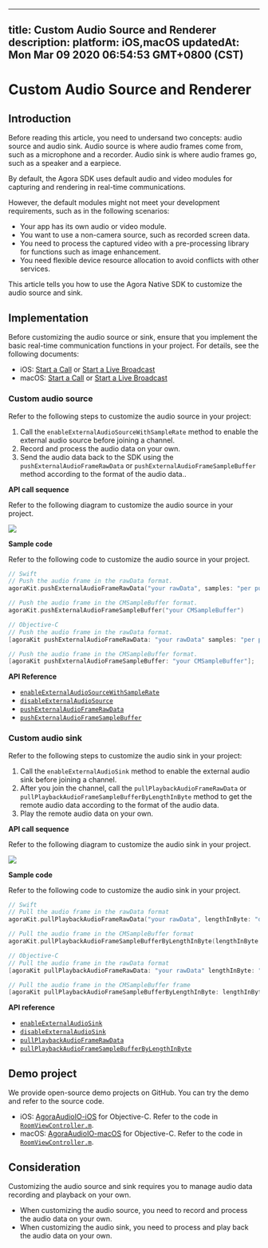 
---
title: Custom Audio Source and Renderer
description: 
platform: iOS,macOS
updatedAt: Mon Mar 09 2020 06:54:53 GMT+0800 (CST)
---
# Custom Audio Source and Renderer
## Introduction

Before reading this article, you need to undersand two concepts: audio source and audio sink. Audio source is where audio frames come from, such as a microphone and a recorder. Audio sink is where audio frames go, such as a speaker and a earpiece.

By default, the Agora SDK uses default audio and video modules for capturing and rendering in real-time communications. 

However, the default modules might not meet your development requirements, such as in the following scenarios:

- Your app has its own audio or video module.
- You want to use a non-camera source, such as recorded screen data.
- You need to process the captured video with a pre-processing library for functions such as image enhancement.
- You need flexible device resource allocation to avoid conflicts with other services.

This article tells you how to use the Agora Native SDK to customize the audio source and sink.

## Implementation

Before customizing the audio source or sink, ensure that you implement the basic real-time communication functions in your project. For details, see the following documents:
- iOS: [Start a Call](../../en/Audio%20Broadcast/start_call_ios.md) or [Start a Live Broadcast](../../en/Audio%20Broadcast/start_live_ios.md)
- macOS: [Start a Call](../../en/Audio%20Broadcast/start_call_mac.md) or [Start a Live Broadcast](../../en/Audio%20Broadcast/start_live_mac.md)

### Custom audio source

Refer to the following steps to customize the audio source in your project:

1. Call the `enableExternalAudioSourceWithSampleRate` method to enable the external audio source before joining a channel.
2. Record and process the audio data on your own.
3. Send the audio data back to the SDK using the `pushExternalAudioFrameRawData` or `pushExternalAudioFrameSampleBuffer` method according to the format of the audio data..

**API call sequence**

Refer to the following diagram to customize the audio source in your project.

![](https://web-cdn.agora.io/docs-files/1569380674526)

**Sample code**

Refer to the following code to customize the audio source in your project.

```swift
// Swift
// Push the audio frame in the rawData format.
agoraKit.pushExternalAudioFrameRawData("your rawData", samples: "per push samples", timestamp: 0)

// Push the audio frame in the CMSampleBuffer format.
agoraKit.pushExternalAudioFrameSampleBuffer("your CMSampleBuffer")
```

```objective-c
// Objective-C
// Push the audio frame in the rawData format.
[agoraKit pushExternalAudioFrameRawData: "your rawData" samples: "per push samples", timestamp: 0];

// Push the audio frame in the CMSampleBuffer format.
[agoraKit pushExternalAudioFrameSampleBuffer: "your CMSampleBuffer"];
```

**API Reference**
- [`enableExternalAudioSourceWithSampleRate`](https://docs.agora.io/en/Audio%20Broadcast/API%20Reference/oc/Classes/AgoraRtcEngineKit.html#//api/name/enableExternalAudioSourceWithSampleRate:channelsPerFrame:)
- [`disableExternalAudioSource`](https://docs.agora.io/en/Audio%20Broadcast/API%20Reference/oc/Classes/AgoraRtcEngineKit.html#//api/name/disableExternalAudioSource)
- [`pushExternalAudioFrameRawData`](https://docs.agora.io/en/Audio%20Broadcast/API%20Reference/oc/Classes/AgoraRtcEngineKit.html#//api/name/pushExternalAudioFrameRawData:samples:timestamp:)
- [`pushExternalAudioFrameSampleBuffer`](https://docs.agora.io/en/Audio%20Broadcast/API%20Reference/oc/Classes/AgoraRtcEngineKit.html#//api/name/pushExternalAudioFrameSampleBuffer:)

### Custom audio sink

Refer to the following steps to customize the audio sink in your project:

1. Call the `enableExternalAudioSink` method to enable the external audio sink before joining a channel.
2. After you join the channel, call the `pullPlaybackAudioFrameRawData` or `pullPlaybackAudioFrameSampleBufferByLengthInByte` method to get the remote audio data according to the format of the audio data.
3. Play the remote audio data on your own.

**API call sequence**

Refer to the following diagram to customize the audio sink in your project.

![](https://web-cdn.agora.io/docs-files/1569380959511)

**Sample code**

Refer to the following code to customize the audio sink in your project.

```swift
// Swift
// Pull the audio frame in the rawData format
agoraKit.pullPlaybackAudioFrameRawData("your rawData", lengthInByte: "data length in byte of the external audio data")

// Pull the audio frame in the CMSampleBuffer format
agoraKit.pullPlaybackAudioFrameSampleBufferByLengthInByte(lengthInByte: "data length in byte of the external audio data")
```

```objective-c
// Objective-C
// Pull the audio frame in the rawData format
[agoraKit pullPlaybackAudioFrameRawData: "your rawData" lengthInByte: "data length in byte of the external audio data"];

// Pull the audio frame in the CMSampleBuffer frame
[agoraKit pullPlaybackAudioFrameSampleBufferByLengthInByte: lengthInByte: "data length in byte of the external audio data"];
```

**API reference**

- [`enableExternalAudioSink`](https://docs.agora.io/en/Audio%20Broadcast/API%20Reference/oc/Classes/AgoraRtcEngineKit.html#//api/name/enableExternalAudioSink:channels:)
- [`disableExternalAudioSink`](https://docs.agora.io/en/Audio%20Broadcast/API%20Reference/oc/Classes/AgoraRtcEngineKit.html#//api/name/disableExternalAudioSink)
- [`pullPlaybackAudioFrameRawData`](https://docs.agora.io/en/Audio%20Broadcast/API%20Reference/oc/Classes/AgoraRtcEngineKit.html#//api/name/pullPlaybackAudioFrameRawData:lengthInByte:)
- [`pullPlaybackAudioFrameSampleBufferByLengthInByte`](https://docs.agora.io/en/Audio%20Broadcast/API%20Reference/oc/Classes/AgoraRtcEngineKit.html#//api/name/pullPlaybackAudioFrameSampleBufferByLengthInByte:)

## Demo project

We provide open-source demo projects on GitHub. You can try the demo and refer to the source code.
- iOS: [AgoraAudioIO-iOS](https://github.com/AgoraIO/Advanced-Audio/tree/master/iOS%26macOS/AgoraAudioIO-Objective-C/AgoraAudioIO-iOS) for Objective-C. Refer to the code in [`RoomViewController.m`](https://github.com/AgoraIO/Advanced-Audio/blob/master/iOS%26macOS/AgoraAudioIO-Objective-C/AgoraAudioIO-iOS/RoomViewController.m).
- macOS: [AgoraAudioIO-macOS](https://github.com/AgoraIO/Advanced-Audio/tree/master/iOS%26macOS/AgoraAudioIO-Objective-C/AgoraAudioIO-macOS) for Objective-C. Refer to the code in [`RoomViewController.m`](https://github.com/AgoraIO/Advanced-Audio/blob/master/iOS%26macOS/AgoraAudioIO-Objective-C/AgoraAudioIO-macOS/RoomViewControllerMac.m).

## Consideration

Customizing the audio source and sink requires you to manage audio data recording and playback on your own.

- When customizing the audio source, you need to record and process the audio data on your own.
- When customizing the audio sink, you need to process and play back the audio data on your own.
